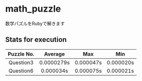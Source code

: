 # math_puzzle
数学パズルをRubyで解きます

## Stats for execution

| Puzzle No. | Average    | Max       | Min       |
| :--------: | :-----:    | :-:       | :-:       |
| Question3  | 0.0000279s | 0.000047s | 0.000020s |
| Question6  | 0.000034s  | 0.000075s | 0.000021s |
